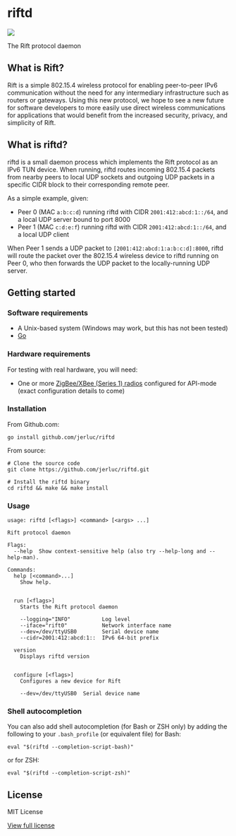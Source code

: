# riftd

[![](https://api.travis-ci.org/jerluc/riftd.svg?branch=master)](https://travis-ci.org/jerluc/riftd)

The Rift protocol daemon

## What is Rift?

Rift is a simple 802.15.4 wireless protocol for enabling peer-to-peer IPv6 communication without the
need for any intermediary infrastructure such as routers or gateways. Using this new protocol, we
hope to see a new future for software developers to more easily use direct wireless communications
for applications that would benefit from the increased security, privacy, and simplicity of Rift.

## What is riftd?

riftd is a small daemon process which implements the Rift protocol as an IPv6 TUN device. When
running, riftd routes incoming 802.15.4 packets from nearby peers to local UDP sockets and outgoing
UDP packets in a specific CIDR block to their corresponding remote peer.

As a simple example, given:

  * Peer 0 (MAC `a:b:c:d`) running riftd with CIDR `2001:412:abcd:1::/64`, and a local UDP server
    bound to port 8000
  * Peer 1 (MAC `c:d:e:f`) running riftd with CIDR `2001:412:abcd:1::/64`, and a local UDP client

When Peer 1 sends a UDP packet to `[2001:412:abcd:1:a:b:c:d]:8000`, riftd will route the packet over
the 802.15.4 wireless device to riftd running on Peer 0, who then forwards the UDP packet to the
locally-running UDP server.

## Getting started

### Software requirements

* A Unix-based system (Windows may work, but this has not been tested)
* [Go](https://golang.org)

### Hardware requirements

For testing with real hardware, you will need:

  * One or more [ZigBee/XBee (Series 1) radios](https://www.digi.com/products/models/xb24-api-001)
    configured for API-mode (exact configuration details to come)

### Installation

From Github.com:

```
go install github.com/jerluc/riftd
```

From source:

```
# Clone the source code
git clone https://github.com/jerluc/riftd.git

# Install the riftd binary
cd riftd && make && make install
```

### Usage

```
usage: riftd [<flags>] <command> [<args> ...]

Rift protocol daemon

Flags:
  --help  Show context-sensitive help (also try --help-long and --help-man).

Commands:
  help [<command>...]
    Show help.


  run [<flags>]
    Starts the Rift protocol daemon

    --logging="INFO"          Log level
    --iface="rift0"           Network interface name
    --dev=/dev/ttyUSB0        Serial device name
    --cidr=2001:412:abcd:1::  IPv6 64-bit prefix

  version
    Displays riftd version


  configure [<flags>]
    Configures a new device for Rift

    --dev=/dev/ttyUSB0  Serial device name
```

### Shell autocompletion

You can also add shell autocompletion (for Bash or ZSH only) by adding the following to your
`.bash_profile` (or equivalent file) for Bash:

```
eval "$(riftd --completion-script-bash)"
```

or for ZSH:

```
eval "$(riftd --completion-script-zsh)"
```

## License

MIT License

[View full license](LICENSE)

